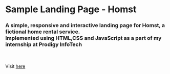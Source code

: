 # Sample Landing Page - Homst
<h3> A simple, responsive and interactive landing page for Homst, a fictional home rental service.<br>Implemented using HTML,CSS and JavaScript as a part of my internship at Prodigy InfoTech</h3>
<br>
<br>
Visit <a href="https://homst.vercel.app">here</a>
